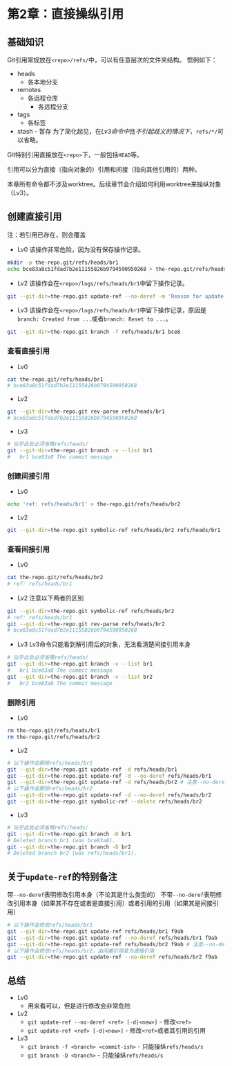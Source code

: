 # 第2章：直接操纵引用

## 基础知识

Git引用常规放在`<repo>/refs/`中，可以有任意层次的文件夹结构。
惯例如下：
- heads
  - 各本地分支
- remotes
  - 各远程仓库
    - 各远程分支
- tags
  - 各标签
- stash - 暂存
为了简化起见，在*Lv3命令中*且*不引起歧义的情况下*，`refs/*/`可以省略。

Git特别引用直接放在`<repo>`下，一般包括`HEAD`等。

引用可以分为直接（指向对象的）引用和间接（指向其他引用的）两种。

本章所有命令都不涉及worktree。后续章节会介绍如何利用worktree来操纵对象（Lv3）。

## 创建直接引用

注：若引用已存在，则会覆盖

- Lv0
该操作非常危险，因为没有保存操作记录。
```bash
mkdir -p the-repo.git/refs/heads/br1
echo bce83a8c51fdad7b2e11155826b9794590950268 > the-repo.git/refs/heads/br1
```

- Lv2
该操作会在`<repo>/logs/refs/heads/br1`中留下操作记录。
```bash
git --git-dir=the-repo.git update-ref --no-deref -m 'Reason for update' refs/heads/br1 bce8
```

- Lv3
该操作会在`<repo>/logs/refs/heads/br1`中留下操作记录，原因是`branch: Created from ...`或者`branch: Reset to ...`。
```bash
git --git-dir=the-repo.git branch -f refs/heads/br1 bce8
```

### 查看直接引用

- Lv0
```bash
cat the-repo.git/refs/heads/br1
# bce83a8c51fdad7b2e11155826b9794590950268
```

- Lv2
```bash
git --git-dir=the-repo.git rev-parse refs/heads/br1
# bce83a8c51fdad7b2e11155826b9794590950268
```

- Lv3
```bash
# 似乎此处必须省略refs/heads/
git --git-dir=the-repo.git branch -v --list br1
#   br1 bce83a8 The commit message
```

### 创建间接引用

- Lv0
```bash
echo 'ref: refs/heads/br1' > the-repo.git/refs/heads/br2
```

- Lv2
```bash
git --git-dir=the-repo.git symbolic-ref refs/heads/br2 refs/heads/br1
```

### 查看间接引用

- Lv0
```bash
cat the-repo.git/refs/heads/br2
# ref: refs/heads/br1
```

- Lv2
注意以下两者的区别
```bash
git --git-dir=the-repo.git symbolic-ref refs/heads/br2
# ref: refs/heads/br1
git --git-dir=the-repo.git rev-parse refs/heads/br2
# bce83a8c51fdad7b2e11155826b9794590950268
```

- Lv3
Lv3命令只能看到解引用后的对象，无法看清楚间接引用本身
```bash
# 似乎此处必须省略refs/heads/
git --git-dir=the-repo.git branch -v --list br1
#   br1 bce83a8 The commit message
git --git-dir=the-repo.git branch -v --list br2
#   br2 bce83a8 The commit message
```

### 删除引用

- Lv0
```bash
rm the-repo.git/refs/heads/br1
rm the-repo.git/refs/heads/br2
```

- Lv2
```bash
# 以下操作会删除refs/heads/br1
git --git-dir=the-repo.git update-ref -d refs/heads/br1
git --git-dir=the-repo.git update-ref -d --no-deref refs/heads/br1
git --git-dir=the-repo.git update-ref -d refs/heads/br2 # 注意--no-deref的作用
# 以下操作会删除refs/heads/br2
git --git-dir=the-repo.git update-ref -d --no-deref refs/heads/br2
git --git-dir=the-repo.git symbolic-ref --delete refs/heads/br2
```

- Lv3
```bash
# 似乎此处必须省略refs/heads/
git --git-dir=the-repo.git branch -D br1
# Deleted branch br1 (was bce83a8).
git --git-dir=the-repo.git branch -D br2
# Deleted branch br2 (was refs/heads/br1).
```

## 关于`update-ref`的特别备注

带`--no-deref`表明修改引用本身（不论其是什么类型的）
不带`--no-deref`表明修改引用本身（如果其不存在或者是直接引用）或者引用的引用（如果其是间接引用）
```bash
# 以下操作会修改refs/heads/br1
git --git-dir=the-repo.git update-ref refs/heads/br1 f9ab
git --git-dir=the-repo.git update-ref --no-deref refs/heads/br1 f9ab
git --git-dir=the-repo.git update-ref refs/heads/br2 f9ab # 注意--no-deref的作用
# 以下操作会修改refs/heads/br2，由间接引用变为直接引用
git --git-dir=the-repo.git update-ref --no-deref refs/heads/br2 f9ab
```

## 总结

- Lv0
  - 用来看可以，但是进行修改会非常危险
- Lv2
  - `git update-ref --no-deref <ref> [-d|<new>]` - 修改`<ref>`
  - `git update-ref <ref> [-d|<new>]` - 修改`<ref>`或者其引用的引用
- Lv3
  - `git branch -f <branch> <commit-ish>` - 只能操纵`refs/heads/s`
  - `git branch -D <branch>` - 只能操纵`refs/heads/s`

